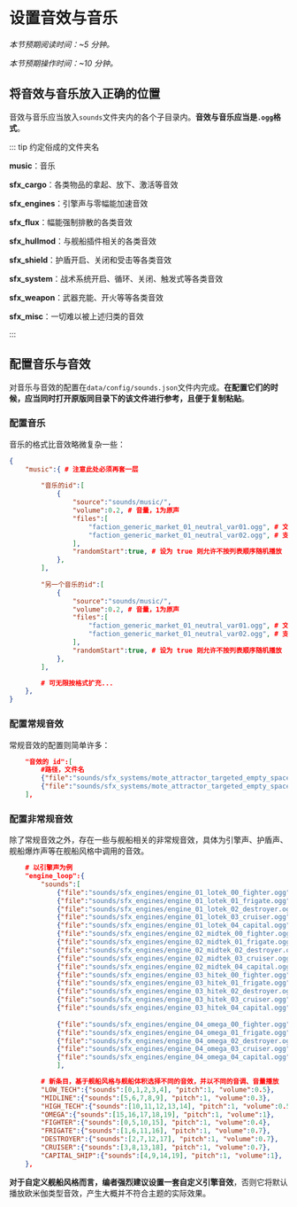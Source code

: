 # 设置音效与音乐

*本节预期阅读时间：~5 分钟。*

*本节预期操作时间：~10 分钟。*

## 将音效与音乐放入正确的位置

音效与音乐应当放入`sounds`文件夹内的各个子目录内。**音效与音乐应当是`.ogg`格式**。

::: tip 约定俗成的文件夹名

**music**：音乐



**sfx_cargo**：各类物品的拿起、放下、激活等音效

**sfx_engines**：引擎声与零幅能加速音效

**sfx_flux**：幅能强制排散的各类音效

**sfx_hullmod**：与舰船插件相关的各类音效

**sfx_shield**：护盾开启、关闭和受击等各类音效

**sfx_system**：战术系统开启、循环、关闭、触发式等各类音效

**sfx_weapon**：武器充能、开火等等各类音效



**sfx_misc**：一切难以被上述归类的音效

:::

## 配置音乐与音效

对音乐与音效的配置在`data/config/sounds.json`文件内完成。**在配置它们的时候，应当同时打开原版同目录下的该文件进行参考，且便于复制粘贴**。

### 配置音乐

音乐的格式比音效略微复杂一些：

```json
{
    "music":{ # 注意此处必须再套一层
             
		"音乐的id":[
			{
				"source":"sounds/music/",
				"volume":0.2, # 音量，1为原声
				"files":[
					"faction_generic_market_01_neutral_var01.ogg", # 文件名
					"faction_generic_market_01_neutral_var02.ogg", # 支持多差分，若不需要则删除某一条即可
				],
				"randomStart":true, # 设为 true 则允许不按列表顺序随机播放
			},
		],
    
 		"另一个音乐的id":[
			{
				"source":"sounds/music/",
				"volume":0.2, # 音量，1为原声
				"files":[
					"faction_generic_market_01_neutral_var01.ogg", # 文件名
					"faction_generic_market_01_neutral_var02.ogg", # 支持多差分，若不需要则删除某一条即可
				],
				"randomStart":true, # 设为 true 则允许不按列表顺序随机播放
			},
		],

		# 可无限按格式扩充...
    },
}
```

### 配置常规音效

常规音效的配置则简单许多：

```json
    "音效的 id":[ 
        #路径，文件名
        {"file":"sounds/sfx_systems/mote_attractor_targeted_empty_space_01.ogg","pitch":0.6,"volume":0.7}, # pitch 为音调，volume 为音量
        {"file":"sounds/sfx_systems/mote_attractor_targeted_empty_space_02.ogg","pitch":0.6,"volume":0.7}, # 同样支持多差分，默认随机播放一个
    ],
```

### 配置非常规音效

除了常规音效之外，存在一些与舰船相关的非常规音效，具体为引擎声、护盾声、舰船爆炸声等在舰船风格中调用的音效。

```json
    # 以引擎声为例
	"engine_loop":{
		"sounds":[
			{"file":"sounds/sfx_engines/engine_01_lotek_00_fighter.ogg","pitch":0.67,"volume":1}, # index:  0
			{"file":"sounds/sfx_engines/engine_01_lotek_01_frigate.ogg","pitch":1,"volume":1},    # index:  1
			{"file":"sounds/sfx_engines/engine_01_lotek_02_destroyer.ogg","pitch":1,"volume":1},  # index:  2
			{"file":"sounds/sfx_engines/engine_01_lotek_03_cruiser.ogg","pitch":1,"volume":1},    # index:  3
			{"file":"sounds/sfx_engines/engine_01_lotek_04_capital.ogg","pitch":1,"volume":1},    # index:  4
			{"file":"sounds/sfx_engines/engine_02_midtek_00_fighter.ogg","pitch":0.67,"volume":1},# index:  5
			{"file":"sounds/sfx_engines/engine_02_midtek_01_frigate.ogg","pitch":1,"volume":1},   # index:  6
			{"file":"sounds/sfx_engines/engine_02_midtek_02_destroyer.ogg","pitch":1,"volume":1}, # index:  7
			{"file":"sounds/sfx_engines/engine_02_midtek_03_cruiser.ogg","pitch":1,"volume":1},   # index:  8
			{"file":"sounds/sfx_engines/engine_02_midtek_04_capital.ogg","pitch":1,"volume":1},   # index:  9
			{"file":"sounds/sfx_engines/engine_03_hitek_00_fighter.ogg","pitch":0.67,"volume":1}, # index: 10
			{"file":"sounds/sfx_engines/engine_03_hitek_01_frigate.ogg","pitch":1,"volume":1},    # index: 11
			{"file":"sounds/sfx_engines/engine_03_hitek_02_destroyer.ogg","pitch":1,"volume":1},  # index: 12
			{"file":"sounds/sfx_engines/engine_03_hitek_03_cruiser.ogg","pitch":1,"volume":1},    # index: 13
			{"file":"sounds/sfx_engines/engine_03_hitek_04_capital.ogg","pitch":1,"volume":1},    # index: 14
			
			{"file":"sounds/sfx_engines/engine_04_omega_00_fighter.ogg","pitch":1,"volume":0.3},  # index: 15
			{"file":"sounds/sfx_engines/engine_04_omega_01_frigate.ogg","pitch":1,"volume":0.3},  # index: 16
			{"file":"sounds/sfx_engines/engine_04_omega_02_destroyer.ogg","pitch":1,"volume":1},  # index: 17
			{"file":"sounds/sfx_engines/engine_04_omega_03_cruiser.ogg","pitch":1,"volume":1},    # index: 18
			{"file":"sounds/sfx_engines/engine_04_omega_04_capital.ogg","pitch":1,"volume":1},    # index: 19
			],

		# 新条目，基于舰船风格与舰船体积选择不同的音效，并以不同的音调、音量播放
		"LOW_TECH":{"sounds":[0,1,2,3,4], "pitch":1, "volume":0.5},
		"MIDLINE":{"sounds":[5,6,7,8,9], "pitch":1, "volume":0.3},
		"HIGH_TECH":{"sounds":[10,11,12,13,14], "pitch":1, "volume":0.5},
		"OMEGA":{"sounds":[15,16,17,18,19], "pitch":1, "volume":1},
		"FIGHTER":{"sounds":[0,5,10,15], "pitch":1, "volume":0.4},
		"FRIGATE":{"sounds":[1,6,11,16], "pitch":1, "volume":0.7},
		"DESTROYER":{"sounds":[2,7,12,17], "pitch":1, "volume":0.7},
		"CRUISER":{"sounds":[3,8,13,18], "pitch":1, "volume":0.7},
		"CAPITAL_SHIP":{"sounds":[4,9,14,19], "pitch":1, "volume":1},	
	},
```

**对于自定义舰船风格而言，编者强烈建议设置一套自定义引擎音效**，否则它将默认播放欧米伽类型音效，产生大概并不符合主题的实际效果。
